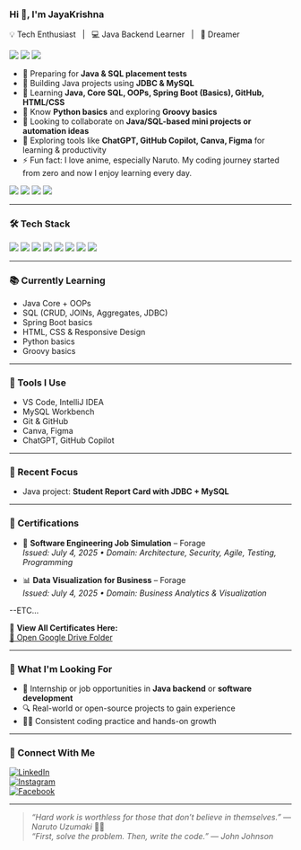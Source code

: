 <div align="left">

### Hi 👋, I'm JayaKrishna

💡 Tech Enthusiast &nbsp;&nbsp;|&nbsp;&nbsp; 💻 Java Backend Learner &nbsp;&nbsp;|&nbsp;&nbsp; 🌊 Dreamer  

<p>
  <img src="https://img.shields.io/badge/TECH%20LOVER-purple?style=for-the-badge" />
  <img src="https://img.shields.io/badge/MADE%20WITH-PASSION-ff69b4?style=for-the-badge" />
  <img src="https://img.shields.io/badge/ANIME%20FAN-orange?style=for-the-badge&logo=crunchyroll&logoColor=white" />
</p>

- 🔭 Preparing for **Java & SQL placement tests**  
- 🚀 Building Java projects using **JDBC & MySQL**  
- 🌱 Learning **Java, Core SQL, OOPs, Spring Boot (Basics), GitHub, HTML/CSS**  
- 🐍 Know **Python basics** and exploring **Groovy basics**  
- 👯 Looking to collaborate on **Java/SQL-based mini projects or automation ideas**  
- 🧠 Exploring tools like **ChatGPT, GitHub Copilot, Canva, Figma** for learning & productivity  
- ⚡ Fun fact: I love anime, especially Naruto. My coding journey started from zero and now I enjoy learning every day.

<p>
  <img src="https://img.shields.io/badge/ChatGPT-10a37f?logo=openai&logoColor=white&style=flat-square" />
  <img src="https://img.shields.io/badge/GitHub Copilot-4B8BBE?style=flat-square&logo=github&logoColor=white" />
  <img src="https://img.shields.io/badge/Grok-000000?logo=x&logoColor=white&style=flat-square" />
  <img src="https://img.shields.io/badge/Canva-00C4CC?logo=canva&logoColor=white&style=flat-square" />
</p>


---

### 🛠️ Tech Stack

<p>
  <img src="https://img.shields.io/badge/Java-ED8B00?style=flat&logo=java&logoColor=white" />
  <img src="https://img.shields.io/badge/MySQL-005C84?style=flat&logo=mysql&logoColor=white" />
  <img src="https://img.shields.io/badge/Python-3776AB?style=flat&logo=python&logoColor=white" />
  <img src="https://img.shields.io/badge/Groovy-4298B8?style=flat&logo=apachegroovy&logoColor=white" />
  <img src="https://img.shields.io/badge/HTML5-E34F26?style=flat&logo=html5&logoColor=white" />
  <img src="https://img.shields.io/badge/CSS3-1572B6?style=flat&logo=css3&logoColor=white" />
  <img src="https://img.shields.io/badge/Git-F05032?style=flat&logo=git&logoColor=white" />
  <img src="https://img.shields.io/badge/GitHub-181717?style=flat&logo=github&logoColor=white" />
</p>

---

### 📚 Currently Learning

- Java Core + OOPs  
- SQL (CRUD, JOINs, Aggregates, JDBC)  
- Spring Boot basics  
- HTML, CSS & Responsive Design  
- Python basics  
- Groovy basics  

---

### 🧰 Tools I Use

- VS Code, IntelliJ IDEA  
- MySQL Workbench  
- Git & GitHub  
- Canva, Figma  
- ChatGPT, GitHub Copilot  

---

### 🎯 Recent Focus

- Java project: **Student Report Card with JDBC + MySQL**

---

### 🏅 Certifications

- 🧠 **Software Engineering Job Simulation** – Forage  
  _Issued: July 4, 2025 • Domain: Architecture, Security, Agile, Testing, Programming_

- 📊 **Data Visualization for Business** – Forage  
  _Issued: July 4, 2025 • Domain: Business Analytics & Visualization_

--ETC...

📂 **View All Certificates Here:**  
[🔗 Open Google Drive Folder](https://drive.google.com/drive/folders/102SZ-fa2uxM7h0-PNiT2Gk3qbbvR4fUE?usp=drive_link)



---


### 🤝 What I'm Looking For

- 💼 Internship or job opportunities in **Java backend** or **software development**  
- 🔍 Real-world or open-source projects to gain experience  
- 🧑‍💻 Consistent coding practice and hands-on growth  

---

### 🔗 Connect With Me

[![LinkedIn](https://img.shields.io/badge/LinkedIn-blue?logo=linkedin&style=for-the-badge)](https://www.linkedin.com/in/jayakrishna-polaki-807741268/)  
[![Instagram](https://img.shields.io/badge/Instagram-E4405F?logo=instagram&logoColor=white&style=for-the-badge)](https://www.instagram.com/jayakrishna_jkyt/)  
[![Facebook](https://img.shields.io/badge/Facebook-1877F2?logo=facebook&logoColor=white&style=for-the-badge)](https://www.facebook.com/Jayakrishna.polaki/)

---

> *“Hard work is worthless for those that don’t believe in themselves.”* — *Naruto Uzumaki* 🍜🔥  
> *“First, solve the problem. Then, write the code.”* — *John Johnson*
